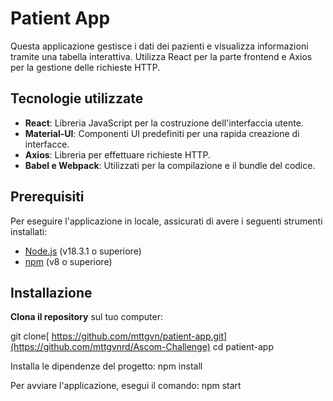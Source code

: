 # Patient App

Questa applicazione gestisce i dati dei pazienti e visualizza informazioni tramite una tabella interattiva. Utilizza React per la parte frontend e Axios per la gestione delle richieste HTTP.

## Tecnologie utilizzate

- **React**: Libreria JavaScript per la costruzione dell'interfaccia utente.
- **Material-UI**: Componenti UI predefiniti per una rapida creazione di interfacce.
- **Axios**: Libreria per effettuare richieste HTTP.
- **Babel e Webpack**: Utilizzati per la compilazione e il bundle del codice.

## Prerequisiti

Per eseguire l'applicazione in locale, assicurati di avere i seguenti strumenti installati:

- [Node.js](https://nodejs.org/) (v18.3.1 o superiore)
- [npm](https://www.npmjs.com/) (v8 o superiore)

## Installazione

 **Clona il repository** sul tuo computer:
   
   git clone[ https://github.com/mttgvn/patient-app.git](https://github.com/mttgvnrd/Ascom-Challenge)
   cd patient-app

   Installa le dipendenze del progetto:
    npm install


  Per avviare l'applicazione, esegui il comando:
  npm start
